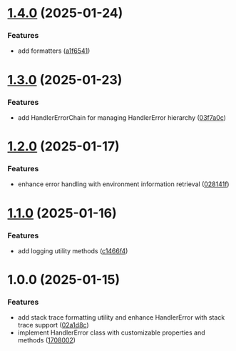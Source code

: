 # [1.4.0](https://github.com/fvena/handler-error/compare/v1.3.0...v1.4.0) (2025-01-24)


### Features

* add formatters ([a1f6541](https://github.com/fvena/handler-error/commit/a1f65413bc180523b52d61bd395742cc4e9da23e))

# [1.3.0](https://github.com/fvena/handler-error/compare/v1.2.0...v1.3.0) (2025-01-23)

### Features

- add HandlerErrorChain for managing HandlerError hierarchy ([03f7a0c](https://github.com/fvena/handler-error/commit/03f7a0cab20d047b8eaef0eb83b6ba2d5e0e9583))

# [1.2.0](https://github.com/fvena/handler-error/compare/v1.1.0...v1.2.0) (2025-01-17)

### Features

- enhance error handling with environment information retrieval ([028141f](https://github.com/fvena/handler-error/commit/028141f464a126c729237fcace34aa66314bdfce))

# [1.1.0](https://github.com/fvena/handler-error/compare/v1.0.0...v1.1.0) (2025-01-16)

### Features

- add logging utility methods ([c1466f4](https://github.com/fvena/handler-error/commit/c1466f495cdd68772488164106832ec5c5b9c317))

# 1.0.0 (2025-01-15)

### Features

- add stack trace formatting utility and enhance HandlerError with stack trace support ([02a1d8c](https://github.com/fvena/handler-error/commit/02a1d8c9684d3e513848188a8567cd2a34bd51a5))
- implement HandlerError class with customizable properties and methods ([1708002](https://github.com/fvena/handler-error/commit/170800207febcc6a1b66d6f8f0ca18b74946dad4))
